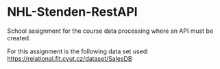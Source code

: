  # NHL-Stenden-RestAPI
School assignment for the course data processing where an API must be created.

For this assignment is the following data set used:
https://relational.fit.cvut.cz/dataset/SalesDB
